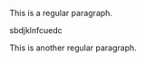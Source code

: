 <link href="/path/to/style.css" rel="stylesheet"></link>
<script src="/path/to/javascript.js"></script>

This is a regular paragraph.

<span class="class1">
    <p onclick="heartSuprise()"> sbdjklnfcuedc </p>
 </span> 

This is another regular paragraph.
